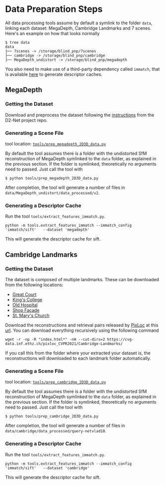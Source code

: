 # Data Preparation Steps

All data processing tools assume by default a symlink to the folder `data`, linking each dataset: MegaDepth, Cambridge Landmarks and 7 scenes. Here's an example on how that looks normally

```
$ tree data
data
├── 7scenes -> /storage/blind_pnp/7scenes
├── cambridge -> /storage/blind_pnp/cambridge
├── MegaDepth_undistort -> /storage/blind_pnp/megadepth
```

You also need to make use of a third-party dependency called `immatch`, that is available [here](https://github.com/GrumpyZhou/image-matching-toolbox) to generate descriptor caches.

## MegaDepth

### Getting the Dataset

Download and preprocess the dataset following the [instructions](https://github.com/mihaidusmanu/d2-net#downloading-and-preprocessing-the-megadepth-dataset) from the D2-Net project repo.

### Generating a Scene File

tool location: [`tools/prep_megadepth_2D3D_data.py`](tools/prep_megadepth_2D3D_data.py)

By default the tool assumes there is a folder with the undistorted SfM reconstruction of MegaDepth symlinked to the `data` folder, as explained in the previous section. If the folder is symlinked, theoretically no arguments need to passed. Just call the tool with
```
$ python tools/prep_megadepth_2D3D_data.py
```

After completion, the tool will generate a number of files in `data/MegaDepth_undistort/data_processed/v2`.


### Generating a Descriptor Cache

Run the tool `tools/extract_features_immatch.py`.

```
python -m tools.extract_features_immatch --immatch_config 'immatch/sift'   --dataset 'megadepth'
```
This will generate the descriptor cache for sift.

## Cambridge Landmarks
### Getting the Dataset

The dataset is composed of multiple landmarks. These can be downloaded from the following locations:
- [Great Court](https://www.repository.cam.ac.uk/handle/1810/251291)
- [King's College](https://www.repository.cam.ac.uk/handle/1810/251342)
- [Old Hospital](https://www.repository.cam.ac.uk/handle/1810/251340)
- [Shop Facade](https://www.repository.cam.ac.uk/handle/1810/251336)
- [St. Mary's Church](https://www.repository.cam.ac.uk/handle/1810/251294)

Download the reconstructions and retrieval pairs released by [PixLoc](https://github.com/cvg/pixloc) at this [url](https://cvg-data.inf.ethz.ch/pixloc_CVPR2021/Cambridge-Landmarks/). You can download everything recursively using the following command
```
wget -r -np -R "index.html*" -nH --cut-dirs=2 https://cvg-data.inf.ethz.ch/pixloc_CVPR2021/Cambridge-Landmarks/
```
If you call this from the folder where your extracted your dataset is, the reconstructions will downloaded to each landmark folder automatically.

### Generating a Scene File

tool location: [`tools/prep_cambridge_2D3D_data.py`](tools/prep_cambridge_2D3D_data.py)

By default the tool assumes there is a folder with the undistorted SfM reconstruction of MegaDepth symlinked to the `data` folder, as explained in the previous section. If the folder is symlinked, theoretically no arguments need to passed. Just call the tool with
```
$ python tools/prep_cambridge_2D3D_data.py
```

After completion, the tool will generate a number of files in `data/cambridge/data_processed/query-netvlad10`.

### Generating a Descriptor Cache

Run the tool `tools/extract_features_immatch.py`.

```
python -m tools.extract_features_immatch --immatch_config 'immatch/sift'   --dataset 'cambridge'
```
This will generate the descriptor cache for sift.


